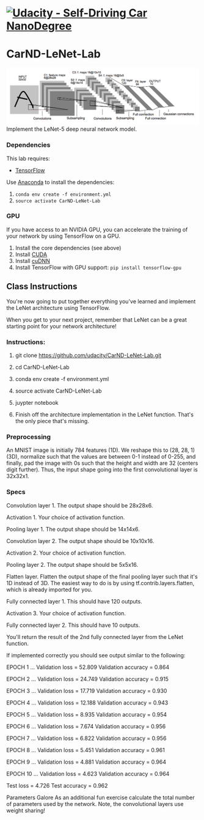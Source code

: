 # [![Udacity - Self-Driving Car NanoDegree](https://s3.amazonaws.com/udacity-sdc/github/sdc-banner-medium-1170_660.png)](http://www.udacity.com/drive)

# CarND-LeNet-Lab
![LeNet-5 Architecture](lenet.png)
Implement the LeNet-5 deep neural network model.

### Dependencies
This lab requires:

* [TensorFlow](https://www.tensorflow.org/)

Use [Anaconda](https://www.continuum.io/downloads) to install the dependencies:

1. `conda env create -f environment.yml`
2. `source activate CarND-LeNet-Lab`

### GPU
If you have access to an NVIDIA GPU, you can accelerate the training of your network by using TensorFlow on a GPU.

1. Install the core dependencies (see above)
2. Install [CUDA](https://developer.nvidia.com/cuda-downloads)
3. Install [cuDNN](https://developer.nvidia.com/cudnn)
4. Install TensorFlow with GPU support: `pip install tensorflow-gpu`

## Class Instructions

You're now going to put together everything you've learned and implement the LeNet architecture using TensorFlow.

When you get to your next project, remember that LeNet can be a great starting point for your network architecture!

### Instructions:

1. git clone https://github.com/udacity/CarND-LeNet-Lab.git

2. cd CarND-LeNet-Lab

3. conda env create -f environment.yml

4. source activate CarND-LeNet-Lab

5. juypter notebook

6. Finish off the architecture implementation in the LeNet function. That's the only piece that's missing.

### Preprocessing
An MNIST image is initially 784 features (1D). We reshape this to (28, 28, 1) (3D), normalize such that the values are between 0-1 instead of 0-255, and finally, pad the image with 0s such that the height and width are 32 (centers digit further). Thus, the input shape going into the first convolutional layer is 32x32x1.

### Specs
Convolution layer 1. The output shape should be 28x28x6.

Activation 1. Your choice of activation function.

Pooling layer 1. The output shape should be 14x14x6.

Convolution layer 2. The output shape should be 10x10x16.

Activation 2. Your choice of activation function.

Pooling layer 2. The output shape should be 5x5x16.

Flatten layer. Flatten the output shape of the final pooling layer such that it's 1D instead of 3D. The easiest way to do is by using tf.contrib.layers.flatten, which is already imported for you.

Fully connected layer 1. This should have 120 outputs.

Activation 3. Your choice of activation function.

Fully connected layer 2. This should have 10 outputs.

You'll return the result of the 2nd fully connected layer from the LeNet function.

If implemented correctly you should see output similar to the following:

EPOCH 1 ...
Validation loss = 52.809
Validation accuracy = 0.864

EPOCH 2 ...
Validation loss = 24.749
Validation accuracy = 0.915

EPOCH 3 ...
Validation loss = 17.719
Validation accuracy = 0.930

EPOCH 4 ...
Validation loss = 12.188
Validation accuracy = 0.943

EPOCH 5 ...
Validation loss = 8.935
Validation accuracy = 0.954

EPOCH 6 ...
Validation loss = 7.674
Validation accuracy = 0.956

EPOCH 7 ...
Validation loss = 6.822
Validation accuracy = 0.956

EPOCH 8 ...
Validation loss = 5.451
Validation accuracy = 0.961

EPOCH 9 ...
Validation loss = 4.881
Validation accuracy = 0.964

EPOCH 10 ...
Validation loss = 4.623
Validation accuracy = 0.964

Test loss = 4.726
Test accuracy = 0.962

Parameters Galore
As an additional fun exercise calculate the total number of parameters used by the network. Note, the convolutional layers use weight sharing!
